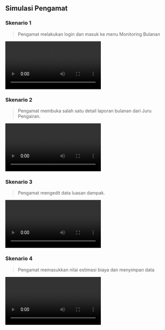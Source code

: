 ## Simulasi Pengamat
### Skenario 1
> Pengamat melakukan login dan masuk ke menu Monitoring Bulanan

![Simulasi Skenario 1](media/pengamat-skenario-1.mp4 ':include :type=video controls width=100% height=500px')

### Skenario 2
> Pengamat membuka salah satu detail laporan bulanan dari Juru Pengairan.

![Simulasi Skenario 2](media/pengamat-skenario-2.mp4 ':include :type=video controls width=100% height=500px')

### Skenario 3
> Pengamat mengedit data luasan dampak.

![Simulasi Skenario 3](media/juru-skenario-3.mp4 ':include :type=video controls width=100% height=500px')

### Skenario 4
> Pengamat memasukkan nilai estimasi biaya dan menyimpan data

![Simulasi Skenario 4](media/pengamat-skenario-4.mp4 ':include :type=video controls width=100% height=500px')

